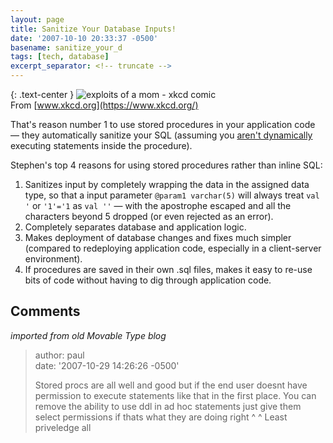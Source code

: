 ```yaml
---
layout: page
title: Sanitize Your Database Inputs!
date: '2007-10-10 20:33:37 -0500'
basename: sanitize_your_d
tags: [tech, database]
excerpt_separator: <!-- truncate -->
---
```


{: .text-center }
![exploits of a mom - xkcd comic](https://imgs.xkcd.com/comics/exploits_of_a_mom.png)<br>
From [www.xkcd.org](https://www.xkcd.org/)

That's reason number 1 to use  stored procedures in your application code
&mdash; they automatically sanitize your SQL (assuming you [aren't
dynamically](http://www.owasp.org/index.php/Testing_for_SQL_Injection#Stored_Procedure_Injection) executing  statements inside the procedure).

Stephen's top 4 reasons for using stored procedures rather than inline SQL:

<!-- truncate -->

1. Sanitizes input by completely wrapping the data in the assigned data type, so
   that a input parameter `@param1 varchar(5)` will always treat `val '` or
   `'1'='1` as `val ''` &mdash; with the apostrophe escaped and all the
   characters beyond 5 dropped (or even rejected as an error).
1. Completely separates database and application logic.
1. Makes deployment of database changes and fixes much simpler (compared to
   redeploying application code, especially in a client-server environment).
1. If procedures are saved in their own .sql files, makes it easy to re-use bits
   of code without having to dig through application code.

## Comments

_imported from old Movable Type blog_

> author: paul\
> date: '2007-10-29 14:26:26 -0500'
>
> Stored procs are all well and good  but if the  end user doesnt have
> permission to execute  statements like that in the first place. You can remove
> the ability to use ddl in ad hoc statements just give them select permissions
> if thats what they are  doing right ^ ^ Least priveledge all
